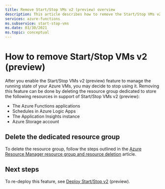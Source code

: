 ```yaml
---
title: Remove Start/Stop VMs v2 (preview) overview
description: This article describes how to remove the Start/Stop VMs v2 (preview) feature.
services: azure-functions
ms.subservice: start-stop-vms
ms.date: 03/30/2021
ms.topic: conceptual
---
```


# How to remove Start/Stop VMs v2 (preview)

After you enable the Start/Stop VMs v2 (preview) feature to manage the running state of your Azure VMs, you may decide to stop using it. Removing this feature can be done by deleting the resource group dedicated to store the following resources in support of Start/Stop VMs v2 (preview):

- The Azure Functions applications
- Schedules in Azure Logic Apps
- The Application Insights instance
- Azure Storage account

## Delete the dedicated resource group

To delete the resource group, follow the steps outlined in the [Azure Resource Manager resource group and resource deletion](../../azure-resource-manager/management/delete-resource-group.md) article.

## Next steps

To re-deploy this feature, see [Deploy Start/Stop v2](deploy.md) (preview).